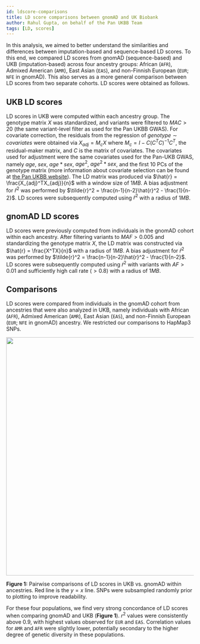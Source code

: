 ```yaml
---
id: ldscore-comparisons
title: LD score comparisons between gnomAD and UK Biobank
author: Rahul Gupta, on behalf of the Pan UKBB Team
tags: [LD, scores]
---
```


In this analysis, we aimed to better understand the similarities and differences between imputation-based and sequence-based LD scores. To this end, we compared LD scores from gnomAD (sequence-based) and UKB (imputation-based) across four ancestry groups: African (`AFR`), Admixed American (`AMR`),  East Asian (`EAS`), and non-Finnish European (`EUR`; `NFE` in gnomAD). This also serves as a more general comparison between LD scores from two separate cohorts. LD scores were obtained as follows.

<!--truncate-->

## UKB LD scores

LD scores in UKB were computed within each ancestry group. The genotype matrix $X$ was standardized, and variants were filtered to $MAC > 20$ (the same variant-level filter as used for the Pan UKBB GWAS). For covariate correction, the residuals from the regression of $genotype \sim covariates$ were obtained via $X_{adj} = M_cX$ where $M_c = I - C(C^TC)^{-1}C^T$, the residual-maker matrix, and $C$ is the matrix of covariates. The covariates used for adjustment were the same covariates used for the Pan-UKB GWAS, namely $age$, $sex$, $age*sex$, $age^2$, $age^2*sex$, and the first 10 PCs of the genotype matrix (more information about covariate selection can be found at [the Pan UKBB website](https://pan.ukbb.broadinstitute.org/docs/)). The LD matrix was produced via $\hat{r} = \frac{X_{adj}^TX_{adj}}{n}$ with a window size of $1 MB$. A bias adjustment for $\hat{r}^2$ was performed by $\tilde{r}^2 = \frac{n-1}{n-2}\hat{r}^2 - \frac{1}{n-2}$. LD scores were subsequently computed using $\tilde{r}^2$ with a radius of $1 MB$.

## gnomAD LD scores

LD scores were previously computed from individuals in the gnomAD cohort within each ancestry. After filtering variants to  $MAF > 0.005$ and standardizing the genotype matrix $X$, the LD matrix was constructed via $\hat{r} = \frac{X^TX}{n}$ with a radius of $1 MB$. A bias adjustment for $\hat{r}^2$ was performed by $\tilde{r}^2 = \frac{n-1}{n-2}\hat{r}^2 - \frac{1}{n-2}$. LD scores were subsequently computed using $\tilde{r}^2$ with variants with $AF > 0.01$ and sufficiently high call rate ($> 0.8$) with a radius of $1 MB$.

## Comparisons

LD scores were compared from individuals in the gnomAD cohort from ancestries that were also analyzed in UKB, namely individuals with African (`AFR`), Admixed American (`AMR`),  East Asian (`EAS`), and non-Finnish European (`EUR`; `NFE` in gnomAD) ancestry. We restricted our comparisons to HapMap3 SNPs.

<center><img src="/img/LD_score_ukb_vs_gnomad_50k.png"  width="590" height="640"/></center>

**Figure 1:** Pairwise comparisons of LD scores in UKB vs. gnomAD within ancestries. Red line is the $y=x$ line. SNPs were subsampled randomly prior to plotting to improve readability.

For these four populations, we find very strong concordance of LD scores when comparing gnomAD and UKB (**Figure 1**). $r^2$ values were consistently above $0.9$, with highest values observed for `EUR` and `EAS`. Correlation values for `AMR` and `AFR` were slightly lower, potentially secondary to the higher degree of genetic diversity in these populations.